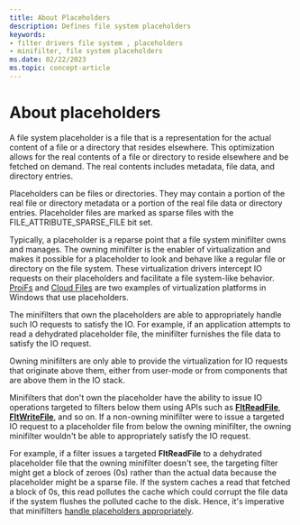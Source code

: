 ```yaml
---
title: About Placeholders
description: Defines file system placeholders
keywords:
- filter drivers file system , placeholders
- minifilter, file system placeholders
ms.date: 02/22/2023
ms.topic: concept-article
---
```


# About placeholders

A file system placeholder is a file that is a representation for the actual content of a file or a directory that resides elsewhere. This optimization allows for the real contents of a file or directory to reside elsewhere and be fetched on demand. The real contents includes metadata, file data, and directory entries.

Placeholders can be files or directories. They may contain a portion of the real file or directory metadata or a portion of the real file data or directory entries. Placeholder files are marked as sparse files with the FILE_ATTRIBUTE_SPARSE_FILE bit set.  

Typically, a placeholder is a reparse point that a file system minifilter owns and manages. The owning minifilter is the enabler of virtualization and makes it possible for a placeholder to look and behave like a regular file or directory on the file system. These virtualization drivers intercept IO requests on their placeholders and facilitate a file system-like behavior.  [ProjFs](/windows/win32/projfs/projected-file-system) and [Cloud Files](/windows/win32/cfapi/cloud-files-api-portal) are two examples of virtualization platforms in Windows that use placeholders.  

The minifilters that own the placeholders are able to appropriately handle such IO requests to satisfy the IO. For example, if an application attempts to read a dehydrated placeholder file, the minifilter furnishes the file data to satisfy the IO request.

Owning minifilters are only able to provide the virtualization for IO requests that originate above them, either from user-mode or from components that are above them in the IO stack.

Minifilters that don't own the placeholder have the ability to issue IO operations targeted to filters below them using APIs such as [**FltReadFile**](/windows-hardware/drivers/ddi/fltkernel/nf-fltkernel-fltreadfile), [**FltWriteFile**](/windows-hardware/drivers/ddi/fltkernel/nf-fltkernel-fltwritefile), and so on. If a non-owning minifilter were to issue a targeted IO request to a placeholder file from below the owning minifilter, the owning minifilter wouldn't be able to appropriately satisfy the IO request.

For example, if a filter issues a targeted **FltReadFile** to a dehydrated placeholder file that the owning minifilter doesn't see, the targeting filter might get a block of zeroes (0s) rather than the actual data because the placeholder might be a sparse file. If the system caches a read that fetched a block of 0s, this read pollutes the cache which could corrupt the file data if the system flushes the polluted cache to the disk. Hence, it's imperative that minifilters [handle placeholders appropriately](placeholders_guidance.md).
